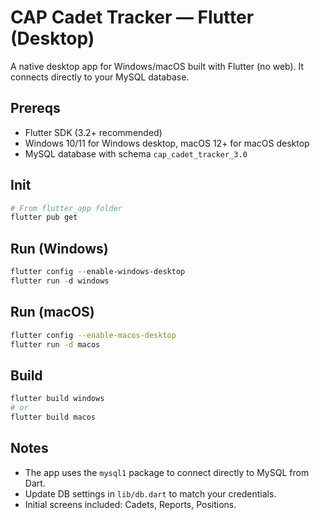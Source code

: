 # CAP Cadet Tracker — Flutter (Desktop)

A native desktop app for Windows/macOS built with Flutter (no web). It connects directly to your MySQL database.

## Prereqs
- Flutter SDK (3.2+ recommended)
- Windows 10/11 for Windows desktop, macOS 12+ for macOS desktop
- MySQL database with schema `cap_cadet_tracker_3.0`

## Init
```powershell
# From flutter_app folder
flutter pub get
```

## Run (Windows)
```powershell
flutter config --enable-windows-desktop
flutter run -d windows
```

## Run (macOS)
```bash
flutter config --enable-macos-desktop
flutter run -d macos
```

## Build
```powershell
flutter build windows
# or
flutter build macos
```

## Notes
- The app uses the `mysql1` package to connect directly to MySQL from Dart.
- Update DB settings in `lib/db.dart` to match your credentials.
- Initial screens included: Cadets, Reports, Positions.
